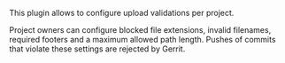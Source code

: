 This plugin allows to configure upload validations per project.

Project owners can configure blocked file extensions, invalid filenames,
required footers and a maximum allowed path length. Pushes of commits that
violate these settings are rejected by Gerrit.
